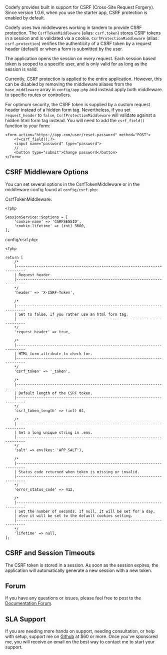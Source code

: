 Codefy provides built in support for CSRF (Cross-Site Request Forgery). Since version 1.0.6, when you use the starter 
app, CSRF protection is enabled by default.

Codefy uses two middlewares working in tandem to provide CSRF protection. The `CsrfTokenMiddleware` (alias: `csrf.token`) 
stores CSRF tokens in a session and is validated via a cookie. `CsrfProtectionMiddleware` (alias: `csrf.protection`) 
verifies the authenticity of a CSRF token by a request header (default) or when a form is submitted by the user.

The application opens the session on every request. Each session based token is scoped to a specific user, and is only 
valid for as long as the session is valid.

Currently, CSRF protection is applied to the entire application. However, this can be disabled by removing the middleware 
aliases from the `base_middleware` array in `config/app.php` and instead apply both middleware to specific routes or 
controllers.

For optimum security, the CSRF token is supplied by a custom request header instead of a hidden form tag. 
Nevertheless, if you set `request_header` to `false`, `CsrfProtectionMiddleware` will validate against a hidden html 
form tag instead. You will need to add the `csrf_field()` function to your form:

    <form action="https://app.com/user/reset-password" method="POST">
        <?=csrf_field();?>
        <input name="password" type="password">
        // ...
        <button type="submit">Change password</button>
    </form>

## CSRF Middleware Options

You can set several options in the CsrfTokenMiddleware or in the middleware config found at `config/csrf.php`:

CsrfTokenMiddleware:

    <?php

    SessionService::$options = [
        'cookie-name' => 'CSRFSESSID',
        'cookie-lifetime' => (int) 3600,
    ];

config/csrf.php:

    <?php

    return [
        /*
        |--------------------------------------------------------------------------
        | Request header.
        |--------------------------------------------------------------------------
        */
        'header' => 'X-CSRF-Token',
    
        /*
        |--------------------------------------------------------------------------
        | Set to false, if you rather use an html form tag.
        |--------------------------------------------------------------------------
        */
        'request_header' => true,
    
        /*
        |--------------------------------------------------------------------------
        | HTML form attribute to check for.
        |--------------------------------------------------------------------------
        */
        'csrf_token' => '_token',
    
        /*
        |--------------------------------------------------------------------------
        | Default length of the CSRF token.
        |--------------------------------------------------------------------------
        */
        'csrf_token_length' => (int) 64,
    
        /*
        |--------------------------------------------------------------------------
        | Set a long unique string in .env.
        |--------------------------------------------------------------------------
        */
        'salt' => env(key: 'APP_SALT'),
    
        /*
        |--------------------------------------------------------------------------
        | Status code returned when token is missing or invalid.
        |--------------------------------------------------------------------------
        */
        'error_status_code' => 412,
    
        /*
        |--------------------------------------------------------------------------
        | Set the number of seconds. If null, it will be set for a day,
        | else it will be set to the default cookies setting.
        |--------------------------------------------------------------------------
        */
        'lifetime' => null,
    ];

## CSRF and Session Timeouts

The CSRF token is stored in a session. As soon as the session expires, the application will automatically generate a new 
session with a new token.

Forum
-----

If you have any questions or issues, please feel free to post to the [Documentation Forum](https://codefyphp.com/community/documentation/).

SLA Support
-----------

If you are needing more hands on support, needing consultation, or help with setup, support me on [Github](https://github.com/sponsors/nomadicjosh) at $60 or more. Once you've sponsored me, you will receive an email on the best way to contact me to start your support.